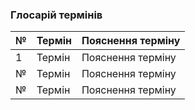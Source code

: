 ### Глосарій термінів 
|№| Термін| Пояснення терміну|
|-| ------| -----------------|
|1| Термін| Пояснення терміну|
|№| Термін| Пояснення терміну|
|№| Термін| Пояснення терміну|
